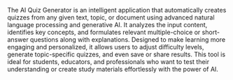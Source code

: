 The AI Quiz Generator is an intelligent application that automatically creates quizzes from any given text, topic, or document using advanced natural language processing and generative AI. It analyzes the input content, identifies key concepts, and formulates relevant multiple-choice or short-answer questions along with explanations. Designed to make learning more engaging and personalized, it allows users to adjust difficulty levels, generate topic-specific quizzes, and even save or share results. This tool is ideal for students, educators, and professionals who want to test their understanding or create study materials effortlessly with the power of AI.
